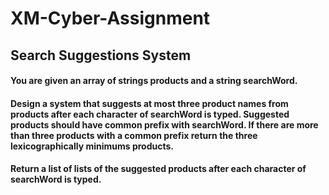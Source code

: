 # XM-Cyber-Assignment

## Search Suggestions System

#### You are given an array of strings products and a string searchWord.

#### Design a system that suggests at most three product names from products after each character of searchWord is typed. Suggested products should have common prefix with searchWord. If there are more than three products with a common prefix return the three lexicographically minimums products.

#### Return a list of lists of the suggested products after each character of searchWord is typed.
